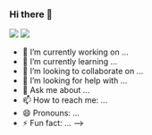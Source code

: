 ### Hi there 👋 
<!--
[![Anurag's GitHub stats](https://github-readme-stats-mu-lake.vercel.app/api?username=matheushmmarcondes&show_icons=true&theme=holi&gh-light-mode-only)](https://github.com/anuraghazra/github-readme-stats)
[![Anurag's GitHub stats](https://github-readme-stats-mu-lake.vercel.app/api?username=matheushmmarcondes&show_icons=true&theme=github_dark&gh-dark-mode-only)](https://github.com/anuraghazra/github-readme-stats)

[![Top Langs](https://github-readme-stats-mu-lake.vercel.app/api/top-langs/?username=matheushmmarcondes&theme=holi&layout=compact&&gh-light-mode-only&exclude_repo=github-readme-stats,matheushmmarcondes.github.io)](https://github.com/anuraghazra/github-readme-stats)
[![Top Langs](https://github-readme-stats-mu-lake.vercel.app/api/top-langs/?username=matheushmmarcondes&theme=github_dark&layout=compact&hg-dark-mode-only&exclude_repo=github-readme-stats,matheushmmarcondes.github.io)](https://github.com/anuraghazra/github-readme-stats)
-->
<picture>
  <source
    srcset="https://github-readme-stats-mu-lake.vercel.app/api?username=matheushmmarcondes&show_icons=true&theme=github_dark&gh-dark-mode-only"
    media="(prefers-color-scheme: dark)"
  />
  <source
    srcset="https://github-readme-stats-mu-lake.vercel.app/api?username=matheushmmarcondes&show_icons=true&theme=holi&gh-light-mode-only"
    media="(prefers-color-scheme: light), (prefers-color-scheme: no-preference)"
  />
  <img src="https://github-readme-stats-mu-lake.vercel.app/api?username=matheushmmarcondes&show_icons=true&theme=github_dark&gh-dark-mode-only" />
</picture>

<picture>
  <source
    srcset="https://github-readme-stats-mu-lake.vercel.app/api/top-langs/?username=matheushmmarcondes&theme=github_dark&layout=compact&hg-dark-mode-only&exclude_repo=github-readme-stats,matheushmmarcondes.github.io"
    media="(prefers-color-scheme: dark)"
  />
  <source
    srcset="https://github-readme-stats-mu-lake.vercel.app/api/top-langs/?username=matheushmmarcondes&theme=holi&layout=compact&&gh-light-mode-only&exclude_repo=github-readme-stats,matheushmmarcondes.github.io"
    media="(prefers-color-scheme: light), (prefers-color-scheme: no-preference)"
  />
  <img src="https://github-readme-stats-mu-lake.vercel.app/api/top-langs/?username=matheushmmarcondes&theme=holi&layout=compact&&gh-light-mode-only&exclude_repo=github-readme-stats,matheushmmarcondes.github.io" />
</picture>

- 🔭 I’m currently working on ...
- 🌱 I’m currently learning ...
- 👯 I’m looking to collaborate on ...
- 🤔 I’m looking for help with ...
- 💬 Ask me about ...
- 📫 How to reach me: ...
- 😄 Pronouns: ...
- ⚡ Fun fact: ...
-->
